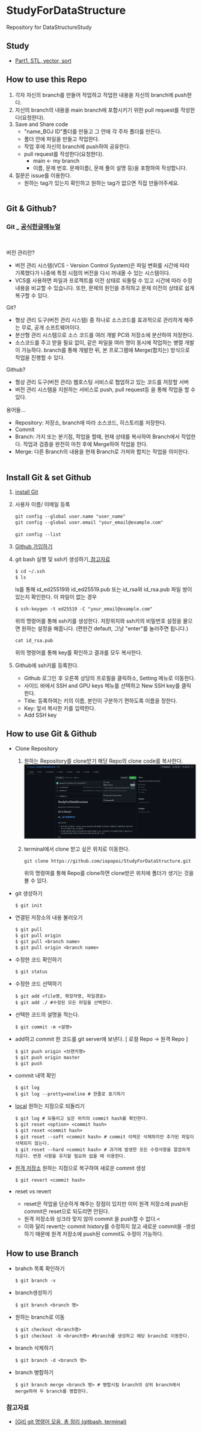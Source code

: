 # StudyForDataStructure
Repository for DataStructureStudy
## Study
- [Part1. STL, vector, sort](https://abrupt-pancake-3c6.notion.site/C-STL-85ae6658dc0a433eb2db902752894ee6)

## How to use this Repo
1. 각자 자신의 branch를 만들어 작업하고 작업한 내용을 자신의 branch에 push한다.
2. 자신의 branch의 내용을 main branch에 포함시키기 위한 pull request를 작성한다(요청한다). 
3. Save and Share code
    - "name_BOJ ID"폴더를 만들고 그 안에 각 주차 폴더를 만든다.
    - 폴더 안에 파일을 만들고 작업한다.
    - 작업 후에 자신의 branch에 push하여 공유한다.
    - pull request를 작성한다(요청한다).
        - main <- my branch
        - 이름, 문제 번호. 문제이름(, 문제 풀이 설명 등)을 포함하여 작성합니다.
4. 질문은 issue를 이용한다. 
    - 원하는 tag가 있는지 확인하고 원하는 tag가 없으면 직접 만들어주세요.
<br><br>

## Git & Github?
### Git  _  [공식한글메뉴얼](https://git-scm.com/book/ko/v2)
<br>

버전 관리란?
- 버전 관리 시스템(VCS - Version Control System)은 파일 변화를 시간에 따라 기록했다가 나중에 특정 시점의 버전을 다시 꺼내올 수 있는 시스템이다.
- VCS를 사용하면 파일과 프로젝트를 이전 상태로 되돌릴 수 있고 시간에 따라 수정 내용을 비교할 수 있습니다. 또한, 문제의 원인을 추적하고 문제 이전의 상태로 쉽게 복구할 수 있다.

Git?
- 형상 관리 도구(버전 관리 시스템) 중 하나로 소스코드를 효과적으로 관리하게 해주는 무료, 공개 소프트웨어이다.
- 분산형 관리 시스템으로 소스 코드를 여러 개발 PC와 저장소에 분산하여 저장한다. <br>
- 소스코드를 주고 받을 필요 없이, 같은 파일을 여러 명이 동시에 작업하는 병렬 개발이 가능하다. branch를 통해 개발한 뒤, 본 프로그램에 Merge(합치는) 방식으로 작업을 진행할 수 있다.

Github?
- 형상 관리 도구(버전 관리) 웹호스팅 서비스로 협업하고 있는 코드를 저장할 서버
- 버전 관리 시스템을 지원하는 서비스로 push, pull request등 을 통해 작업을 할 수 있다.

용어들...
- Repository: 저장소, branch에 따라 소스코드, 히스토리를 저장한다. 
- Commit
- Branch: 가지 또는 분기점, 작업을 할때, 현재 상태를 복사하여 Branch에서 작업한다. 작업과 검증을 완전히 마친 후에 Merge하여 작업을 한다. 
- Merge: 다른 Branch의 내용을 현재 Branch로 가져와 합치는 작업을 의미한다.
<br><br>

## Install Git & set Github
1. [install Git](http://git-scm.com/download/win) 

2. 사용자 이름/ 이메일 등록
    ```
    git config --global user.name "user_name"
    git config --global user.email "your_email@example.com"

    git config --list
    ```

3. [Github 가입하기](https://github.com/)

4. git bash 실행 및 ssh키 생성하기_[참고자료](https://www.lainyzine.com/ko/article/creating-ssh-key-for-github/)
    ```
    $ cd ~/.ssh
    $ ls
    ```
    ls를 통해 id_ed25519와 id_ed25519.pub 또는 id_rsa와 id_rsa.pub 파일 쌍이 있는지 확인한다.
    이 파일이 없는 경우
    ```
    $ ssh-keygen -t ed25519 -C "your_email@example.com"
    ```
    위의 명령어를 통해 ssh키를 생성한다. 저장위치와 ssh키의 비밀번호 설정을 물으면 원하는 설정을 해줍니다. (편한건 default, 그냥 "enter"를 눌러주면 됩니다.)
    ```
    cat id_rsa.pub
    ```
    위의 명령어를 통해 key를 확인하고 결과를 모두 복사한다.<br>

5. Github에 ssh키를 등록한다.
    - Github 로그인 후 오른쪽 상당의 프로필을 클릭하소, Setting 메뉴로 이동한다.
    - 사이드 바에서 SSH and GPU keys 메뉴를 선택하고 New SSH key를 클릭한다.
    - Title: 등록하여는 키의 이름, 본인이 구분하기 편하도록 이름을 정한다.
    - Key: 앞서 복사한 키를 입력한다.
    - Add SSH key
    

## How to use Git & Github

- Clone Repository
    1. 원하는 Repository를 clone받기 해당 Repo의 clone code를 복사한다.
        ![clone code](./images/clone_http.png)
    2. terminal에서 clone 받고 싶은 위치로 이동한다.

        ``` 
        git clone https://github.com/iopopoi/StudyForDataStructure.git
        ```
        위의 명령여를 통해 Repo를 clone하면 clone받은 위치에 폴더가 생기는 것을 볼 수 있다.


- git 생성하기
    ```
    $ git init
    ```
- 연결된 저장소의 내용 불러오기
    ```
    $ git pull
    $ git pull origin
    $ git pull <branch name>
    $ git pull origin <branch name>
    ```
- 수정한 코드 확인하기 
    ```
    $ git status
    ```
- 수정한 코드 선택하기
    ```
    $ git add <file명, 확장자명, 파일경로> 
    $ git add ./ #수정된 모든 파일을 선택한다.
    ```
- 선택한 코드의 설명을 적는다.
    ```
    $ git commit -m <설명>
    ```
- add하고 commit 한 코드를 git server에 보낸다. [ 로컬 Repo -> 원격 Repo ]
    ```
    $ git push origin <브랜치명>
    $ git push origin master
    $ git push
    ```
- commit 내역 확인
    ```
    $ git log
    $ git log --pretty=oneline # 한줄로 표기하기
    ```
-  [local](https://gitabout.com/8#:~:text=%EA%B0%88%20%EC%88%98%20%EC%9E%88%EC%8A%B5%EB%8B%88%EB%8B%A4.%C2%A0-,Git%20reset,-Git%20reset%20%EB%AA%85%EB%A0%B9%EC%96%B4%EB%8A%94) 원하는 지점으로 되돌리기
    ```
    $ git log # 되돌리고 싶은 위치의 commit hash를 확인한다.
    $ git reset <option> <commit hash>
    $ git reset <commit hash>
    $ git reset --soft <commit hash> # commit 이력은 삭제하지만 추가된 파일이 삭제되지 않는다.
    $ git reset --hard <commit hash> # 과거에 발생한 모든 수정사항을 깔끔하게 지운다. 변경 사항을 유지할 필요하 없을 때 이용한다.
    ```
- [원격 저장소](https://gitabout.com/8#:~:text=Git-,revert,-%EC%BB%A4%EB%B0%8B%20%EC%9D%B4%EB%A0%A5%EC%9D%84%20%EA%B3%BC%EA%B1%B0%EB%A1%9C) 원하는 지점으로 복구하여 새로운 commit 생성
    ```
    $ git revert <commit hash>
    ```
- reset vs revert
    - reset은 작업을 단순하게 해주는 장점이 있지만 이미 원격 저장소에  push된 commit은 reset으로 되도리면 안된다.
    - 원격 저장소와 싱크라 맞지 않아 commit 을 push할 수 없다.<
    - 이와 달리 revert는 commit history를 수정하지 않고 새로운 commit을 -생성하기 때문에 원격 저장소에 push된 commit도 수정이 가능하다.

## How to use Branch
- brahch 목록 확인하기
    ```
    $ git branch -v
    ```
- branch생성하기
    ```
    $ git branch <branch 명>
    ```
- 원하는 branch로 이동
    ```
    $ git checkout <branch명>
    $ git checkout -b <branch명> #branch를 생성하고 해당 branch로 이동한다.
- branch 삭제하기
    ```
    $ git branch -d <branch 명>
    ```
- branch 병합하기
    ```
    $ git branch merge <branch 명> # 병합시킬 branch의 상위 branch애서 merge하여 두 branch를 병합한다.
    ```

### 참고자료
- [[Git] git 명령어 모음, 총 정리 (gitbash, terminal)](https://gorokke.tistory.com/22)
